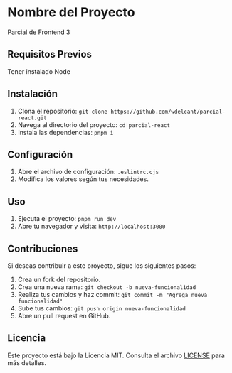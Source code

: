 # Nombre del Proyecto

Parcial de Frontend 3

## Requisitos Previos

Tener instalado Node

## Instalación

1. Clona el repositorio: `git clone https://github.com/wdelcant/parcial-react.git`
2. Navega al directorio del proyecto: `cd parcial-react`
3. Instala las dependencias: `pnpm i`

## Configuración

1. Abre el archivo de configuración: `.eslintrc.cjs`
2. Modifica los valores según tus necesidades.

## Uso

1. Ejecuta el proyecto: `pnpm run dev`
2. Abre tu navegador y visita: `http://localhost:3000`

## Contribuciones

Si deseas contribuir a este proyecto, sigue los siguientes pasos:

1. Crea un fork del repositorio.
2. Crea una nueva rama: `git checkout -b nueva-funcionalidad`
3. Realiza tus cambios y haz commit: `git commit -m "Agrega nueva funcionalidad"`
4. Sube tus cambios: `git push origin nueva-funcionalidad`
5. Abre un pull request en GitHub.

## Licencia

Este proyecto está bajo la Licencia MIT. Consulta el archivo [LICENSE](LICENSE) para más detalles.